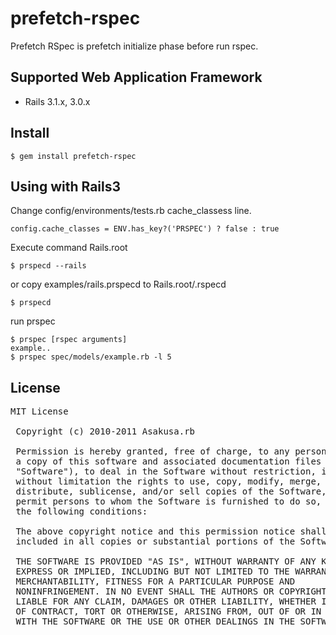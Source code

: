 # prefetch-rspec

Prefetch RSpec is prefetch initialize phase before run rspec.

## Supported Web Application Framework

* Rails 3.1.x, 3.0.x

## Install

    $ gem install prefetch-rspec

## Using with Rails3

Change config/environments/tests.rb cache_classess line.

    config.cache_classes = ENV.has_key?('PRSPEC') ? false : true

Execute command Rails.root

    $ prspecd --rails

or copy examples/rails.prspecd to Rails.root/.rspecd

    $ prspecd

run prspec

    $ prspec [rspec arguments]
    example..
    $ prspec spec/models/example.rb -l 5

## License

<pre>
MIT License

 Copyright (c) 2010-2011 Asakusa.rb

 Permission is hereby granted, free of charge, to any person obtaining
 a copy of this software and associated documentation files (the
 "Software"), to deal in the Software without restriction, including
 without limitation the rights to use, copy, modify, merge, publish,
 distribute, sublicense, and/or sell copies of the Software, and to
 permit persons to whom the Software is furnished to do so, subject to
 the following conditions:

 The above copyright notice and this permission notice shall be
 included in all copies or substantial portions of the Software.

 THE SOFTWARE IS PROVIDED "AS IS", WITHOUT WARRANTY OF ANY KIND,
 EXPRESS OR IMPLIED, INCLUDING BUT NOT LIMITED TO THE WARRANTIES OF
 MERCHANTABILITY, FITNESS FOR A PARTICULAR PURPOSE AND
 NONINFRINGEMENT. IN NO EVENT SHALL THE AUTHORS OR COPYRIGHT HOLDERS BE
 LIABLE FOR ANY CLAIM, DAMAGES OR OTHER LIABILITY, WHETHER IN AN ACTION
 OF CONTRACT, TORT OR OTHERWISE, ARISING FROM, OUT OF OR IN CONNECTION
 WITH THE SOFTWARE OR THE USE OR OTHER DEALINGS IN THE SOFTWARE.
</pre>